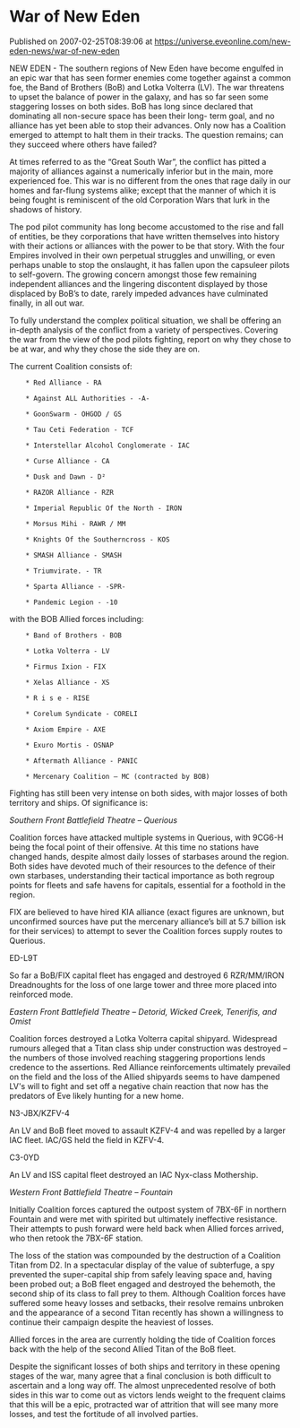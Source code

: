 # War of New Eden
Published on 2007-02-25T08:39:06 at https://universe.eveonline.com/new-eden-news/war-of-new-eden

NEW EDEN - The southern regions of New Eden have become engulfed in an epic war that has seen former enemies come together against a common foe, the Band of Brothers (BoB) and Lotka Volterra (LV). The war threatens to upset the balance of power in the galaxy, and has so far seen some staggering losses on both sides. BoB has long since declared that dominating all non-secure space has been their long- term goal, and no alliance has yet been able to stop their advances. Only now has a Coalition emerged to attempt to halt them in their tracks. The question remains; can they succeed where others have failed? 

At times referred to as the “Great South War”, the conflict has pitted a majority of alliances against a numerically inferior but in the main, more experienced foe. This war is no different from the ones that rage daily in our homes and far-flung systems alike; except that the manner of which it is being fought is reminiscent of the old Corporation Wars that lurk in the shadows of history. 

The pod pilot community has long become accustomed to the rise and fall of entities, be they corporations that have written themselves into history with their actions or alliances with the power to be that story. With the four Empires involved in their own perpetual struggles and unwilling, or even perhaps unable to stop the onslaught, it has fallen upon the capsuleer pilots to self-govern. The growing concern amongst those few remaining independent alliances and the lingering discontent displayed by those displaced by BoB’s to date, rarely impeded advances have culminated finally, in all out war. 

To fully understand the complex political situation, we shall be offering an in-depth analysis of the conflict from a variety of perspectives. Covering the war from the view of the pod pilots fighting, report on why they chose to be at war, and why they chose the side they are on. 

The current Coalition consists of: 

        * Red Alliance - RA

        * Against ALL Authorities - -A-

        * GoonSwarm - OHGOD / GS

        * Tau Ceti Federation - TCF

        * Interstellar Alcohol Conglomerate - IAC

        * Curse Alliance - CA

        * Dusk and Dawn - D²

        * RAZOR Alliance - RZR

        * Imperial Republic Of the North - IRON

        * Morsus Mihi - RAWR / MM

        * Knights Of the Southerncross - KOS

        * SMASH Alliance - SMASH

        * Triumvirate. - TR

        * Sparta Alliance - -SPR- 

        * Pandemic Legion - -10

  
  
with the BOB Allied forces including: 

        * Band of Brothers - BOB

        * Lotka Volterra - LV

        * Firmus Ixion - FIX

        * Xelas Alliance - XS

        * R i s e - RISE

        * Corelum Syndicate - CORELI

        * Axiom Empire - AXE

        * Exuro Mortis - OSNAP

        * Aftermath Alliance - PANIC 

        * Mercenary Coalition – MC (contracted by BOB)

  
Fighting has still been very intense on both sides, with major losses of both territory and ships. Of significance is: 

_Southern Front Battlefield Theatre – Querious_

Coalition forces have attacked multiple systems in Querious, with 9CG6-H being the focal point of their offensive. At this time no stations have changed hands, despite almost daily losses of starbases around the region. Both sides have devoted much of their resources to the defence of their own starbases, understanding their tactical importance as both regroup points for fleets and safe havens for capitals, essential for a foothold in the region. 

FIX are believed to have hired KIA alliance (exact figures are unknown, but unconfirmed sources have put the mercenary alliance’s bill at 5.7 billion isk for their services) to attempt to sever the Coalition forces supply routes to Querious. 

ED-L9T 

So far a BoB/FIX capital fleet has engaged and destroyed 6 RZR/MM/IRON Dreadnoughts for the loss of one large tower and three more placed into reinforced mode. 

_Eastern Front Battlefield Theatre – Detorid, Wicked Creek, Tenerifis, and Omist_

Coalition forces destroyed a Lotka Volterra capital shipyard. Widespread rumours alleged that a Titan class ship under construction was destroyed – the numbers of those involved reaching staggering proportions lends credence to the assertions. Red Alliance reinforcements ultimately prevailed on the field and the loss of the Allied shipyards seems to have dampened LV's will to fight and set off a negative chain reaction that now has the predators of Eve likely hunting for a new home. 

N3-JBX/KZFV-4 

An LV and BoB fleet moved to assault KZFV-4 and was repelled by a larger IAC fleet. IAC/GS held the field in KZFV-4. 

C3-0YD 

An LV and ISS capital fleet destroyed an IAC Nyx-class Mothership. 

_Western Front Battlefield Theatre – Fountain_

Initially Coalition forces captured the outpost system of 7BX-6F in northern Fountain and were met with spirited but ultimately ineffective resistance. Their attempts to push forward were held back when Allied forces arrived, who then retook the 7BX-6F station. 

The loss of the station was compounded by the destruction of a Coalition Titan from D2. In a spectacular display of the value of subterfuge, a spy prevented the super-capital ship from safely leaving space and, having been probed out; a BoB fleet engaged and destroyed the behemoth, the second ship of its class to fall prey to them. Although Coalition forces have suffered some heavy losses and setbacks, their resolve remains unbroken and the appearance of a second Titan recently has shown a willingness to continue their campaign despite the heaviest of losses. 

Allied forces in the area are currently holding the tide of Coalition forces back with the help of the second Allied Titan of the BoB fleet. 

  
Despite the significant losses of both ships and territory in these opening stages of the war, many agree that a final conclusion is both difficult to ascertain and a long way off. The almost unprecedented resolve of both sides in this war to come out as victors lends weight to the frequent claims that this will be a epic, protracted war of attrition that will see many more losses, and test the fortitude of all involved parties.
